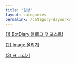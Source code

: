 ```yaml
---
title: "일상"
layout: categories
permalink: /category-daywork/
---
```

[(1) BotDiary 블로그 첫 포스트!](https://masterjoon.github.io/일상/first)


[(2) Image 올리기](https://masterjoon.github.io/일상/image_upload)


[(3) 표 그리기](https://masterjoon.github.io/일상/table)


